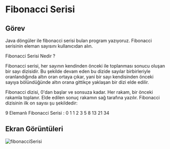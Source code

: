 # Fibonacci Serisi

## Görev

Java döngüler ile fibonacci serisi bulan program yazıyoruz. Fibonacci serisinin eleman sayısını kullanıcıdan alın.

Fibonacci Serisi Nedir ?

Fibonacci serisi, her sayının kendinden önceki ile toplanması sonucu oluşan bir sayı dizisidir. Bu şekilde devam eden bu dizide sayılar birbirleriyle oranlandığında altın oran ortaya çıkar, yani bir sayı kendisinden önceki sayıya bölündüğünde altın orana gittikçe yaklaşan bir dizi elde edilir.

Fibonacci dizisi, 0'dan başlar ve sonsuza kadar. Her rakam, bir önceki rakamla toplanır. Elde edilen sonuç rakamın sağ tarafına yazılır. Fibonacci dizisinin ilk on sayısı şu şekildedir:

9 Elemanlı Fibonacci Serisi : 0 1 1 2 3 5 8 13 21 34

## Ekran Görüntüleri
![fibonacciSerisi](https://github.com/yusufcandmrz/java101-tasks/assets/93606208/1e674689-8918-4cc9-ac1a-71c14104d37a)

